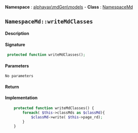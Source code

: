 **Namespace**  : [alphayax\mdGen\models](../__NAMESPACE__.md) -
**Class** : [NamespaceMd](__CLASS__.md)

## `NamespaceMd::writeMdClasses`

#### Description

> 

#### Signature

```php
 protected function writeMdClasses();
```

#### Parameters

    No parameters

#### Return


#### Implementation

```php
    protected function writeMdClasses() {
        foreach( $this->classMds as $classMd){
            $classMd->write( $this->page_rd);
        }
    }

```
